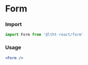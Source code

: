 # Form

<!-- STORY -->

### Import

```js
import Form from '@ltht-react/form'
```

### Usage

```jsx
<Form />
```
